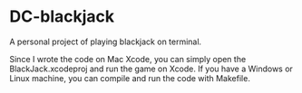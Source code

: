 # DC-blackjack
A personal project of playing blackjack on terminal.


Since I wrote the code on Mac Xcode, you can simply open the BlackJack.xcodeproj and run the game on Xcode.
If you have a Windows or Linux machine, you can compile and run the code with Makefile.
